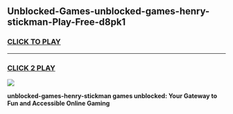 
## Unblocked-Games-unblocked-games-henry-stickman-Play-Free-d8pk1
<h3>
<a href="https://premium76.site?title=unblocked-games-henry-stickman&ref=15A">CLICK TO PLAY</a></h3>
<hr>

<h3>
<a href="https://premium76.site?title=unblocked-games-henry-stickman&ref=15A">CLICK 2 PLAY</a>
  
</h3>

<a href="https://premium76.site?title=unblocked-games-henry-stickman&ref=15A"><img src="https://clearcache.store/games.png"></a>


**unblocked-games-henry-stickman games unblocked: Your Gateway to Fun and Accessible Online Gaming**
